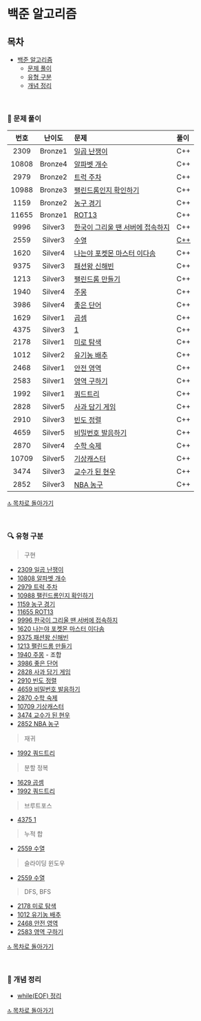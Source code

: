 # 백준 알고리즘


## 목차
- [백준 알고리즘](#백준-알고리즘)
  - [문제 풀이](#-문제-풀이)
  - [유형 구분](#-유형-구분)
  - [개념 정리](#-개념-정리)
    
</br>

### 📝 문제 풀이

| 번호 | 난이도 | 문제 | 풀이 |
| :-: | :-: | :-- | :-- |
| 2309 | Bronze1 | [일곱 난쟁이](./Bronze/2309. 일곱 난쟁이) | C++ |
| 10808| Bronze4 | [알파벳 개수](./Bronze/10808. 알파벳 개수) | C++ |
| 2979 | Bronze2 | [트럭 주차](./Bronze/2979. 트럭 주차) | C++ |
| 10988| Bronze3 | [팰린드롬인지 확인하기](./Bronze/10988. 팰린드롬인지 확인하기) | C++ |
| 1159 | Bronze2 | [농구 경기](./Bronze/1159. 농구 경기) | C++ |
| 11655| Bronze1 | [ROT13](./Bronze/11655. ROT13) | C++ |
| 9996 | Silver3 | [한국이 그리울 땐 서버에 접속하지](./Silver/9996. 한국이 그리울 땐 서버에 접속하지) | C++ |
| 2559 | Silver3 | [수열](./Silver/2559. 수열) | [C++](./Silver/2559. 수열/2559.md) |
| 1620 | Silver4 | [나는야 포켓몬 마스터 이다솜](./Silver/1620. 나는야 포켓몬 마스터 이다솜) | C++ |
| 9375 | Silver3 | [패션왕 신해빈](./Silver/9375. 패션왕 신해빈) | C++ |
| 1213 | Silver3 | [팰린드롬 만들기](./Silver/1213. 팰린드롬 만들기) | C++ |
| 1940 | Silver4 | [주몽](./Silver/1940. 주몽) | C++ |
| 3986 | Silver4 | [좋은 단어](./Silver/3986. 좋은 단어) | C++ |
| 1629 | Silver1 | [곱셈](./Silver/1629. 곱셈) | C++ |
| 4375 | Silver3 | [1](./Silver/4375. 1) | C++ |
| 2178 | Silver1 | [미로 탐색](./Silver/2178. 미로 탐색) | C++ |
| 1012 | Silver2 | [유기농 배추](./Silver/1012. 유기농 배추) | C++ |
| 2468 | Silver1 | [안전 영역](./Silver/2468. 안전 영역) | C++ |
| 2583 | Silver1 | [영역 구하기](./Silver/2583. 영역 구하기) | C++ |
| 1992 | Silver1 | [쿼드트리](./Silver/1992. 쿼드트리) | C++ |
| 2828 | Silver5 | [사과 담기 게임](./Silver/2828. 사과 담기 게임) | C++ |
| 2910 | Silver3 | [빈도 정렬](./Silver/2910. 빈도 정렬) | C++ |
| 4659 | Silver5 | [비밀번호 발음하기](./Silver/4659. 비밀번호 발음하기) | C++ |
| 2870 | Silver4 | [수학 숙제](./Silver/2870. 수학숙제) | C++ |
| 10709| Silver5 | [기상캐스터](./Silver/10709. 기상캐스터) | C++ |
| 3474 | Silver3 | [교수가 된 현우](./Silver/3474. 교수가 된 현우) | C++ |
| 2852 | Silver3 | [NBA 농구](./Silver/2852. NBA 농구) | C++ |


[🔝 목차로 돌아가기](#백준-알고리즘)

</br>

### 🔍 유형 구분
> 구현
- [2309 일곱 난쟁이](./Bronze/2309. 일곱 난쟁이)
- [10808 알파벳 개수](./Bronze/10808. 알파벳 개수)
- [2979 트럭 주차](./Bronze/2979. 트럭 주차)
- [10988 팰린드롬인지 확인하기](./Bronze/10988. 팰린드롬인지 확인하기)
- [1159 농구 경기](./Bronze/1159. 농구 경기)
- [11655 ROT13](./Bronze/11655. ROT13)
- [9996 한국이 그리울 땐 서버에 접속하지](./Silver/9996. 한국이 그리울 땐 서버에 접속하지)
- [1620 나는야 포켓몬 마스터 이다솜](./Silver/1620. 나는야 포켓몬 마스터 이다솜)
- [9375 패션왕 신해빈](./Silver/9375. 패션왕 신해빈)
- [1213 팰린드롬 만들기](./Silver/1213. 팰린드롬 만들기)
- [1940 주몽](./Silver/1940. 주몽) - 조합
- [3986 좋은 단어](./Silver/3986. 좋은 단어)
- [2828 사과 담기 게임](./Silver/2828. 사과 담기 게임)
- [2910 빈도 정렬](./Silver/2910. 빈도 정렬)
- [4659 비밀번호 발음하기](./Silver/4659. 비밀번호 발음하기)
- [2870 수학 숙제](./Silver/2870. 수학숙제)
- [10709 기상캐스터](./Silver/10709. 기상캐스터)
- [3474 교수가 된 현우](./Silver/3474. 교수가 된 현우)
- [2852 NBA 농구](./Silver/2852. NBA 농구)
> 재귀
- [1992 쿼드트리](./Silver/1992. 쿼드트리)
> 분할 정복
- [1629 곱셈](./Silver/1629. 곱셈)
- [1992 쿼드트리](./Silver/1992. 쿼드트리)
> 브루트포스
- [4375 1](./Silver/4375. 1)
> 누적 합
- [2559 수열](./Silver/2559. 수열)
> 슬라이딩 윈도우
- [2559 수열](./Silver/2559. 수열)
> DFS, BFS
- [2178 미로 탐색](./Silver/2178. 미로 탐색)
- [1012 유기농 배추](./Silver/1012. 유기농 배추)
- [2468 안전 영역](./Silver/2468. 안전 영역)
- [2583 영역 구하기](./Silver/2583. 영역 구하기)


[🔝 목차로 돌아가기](#백준-알고리즘)

</br>


### 🔖 개념 정리
- [while(EOF) 정리](./Silver/4375. 1/EOF정리.md)


  
[🔝 목차로 돌아가기](#백준-알고리즘)


